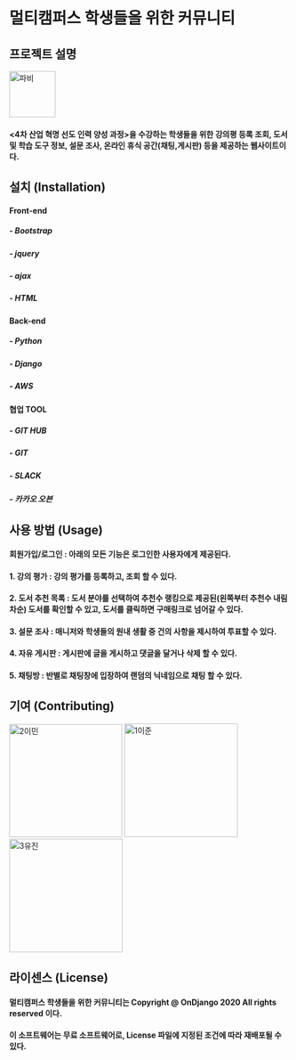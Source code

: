 멀티캠퍼스 학생들을 위한 커뮤니티
============================

## 프로젝트 설명 
<img width="83" alt="파비" src="https://user-images.githubusercontent.com/38436013/91852456-d83a3200-ec9b-11ea-9734-120137049d95.PNG">

#### <4차 산업 혁명 선도 인력 양성 과정>을 수강하는 학생들을 위한 강의평 등록 조회, 도서 및 학습 도구 정보, 설문 조사, 온라인 휴식 공간(채팅,게시판) 등을 제공하는 웹사이트이다. 

## 설치 (Installation)
#### Front-end
##### - Bootstrap
##### - jquery
##### - ajax
##### - HTML
#### Back-end
##### - Python
##### - Django
##### - AWS
#### 협업 TOOL
##### - GIT HUB
##### - GIT
##### - SLACK
##### - 카카오 오븐

## 사용 방법 (Usage)
#### 회원가입/로그인 : 아래의 모든 기능은 로그인한 사용자에게 제공된다. 
#### 1. 강의 평가 : 강의 평가를 등록하고, 조회 할 수 있다.
#### 2. 도서 추천 목록 : 도서 분야를 선택하여 추천수 랭킹으로 제공된(왼쪽부터 추천수 내림차순) 도서를 확인할 수 있고, 도서를 클릭하면 구매링크로 넘어갈 수 있다.
#### 3. 설문 조사 : 매니저와 학생들의 원내 생활 중 건의 사항을 제시하여 투표할 수 있다.
#### 4. 자유 게시판 : 게시판에 글을 게시하고 댓글을 달거나 삭제 할 수 있다.
#### 5. 채팅방 : 반별로 채팅창에 입장하여 랜덤의 닉네임으로 채팅 할 수 있다.

## 기여 (Contributing) 
<img width="203" alt="2이민" src="https://user-images.githubusercontent.com/38436013/91859263-34ee1a80-eca5-11ea-893b-0f1471e18609.PNG">
<img width="204" alt="1이준" src="https://user-images.githubusercontent.com/38436013/91849890-af17a280-ec97-11ea-905d-433a3b6ec8f5.PNG">
<img width="204" alt="3유진" src="https://user-images.githubusercontent.com/38436013/91849919-bb9bfb00-ec97-11ea-82bb-b8241a9eb332.PNG">

## 라이센스 (License)
#### 멀티캠퍼스 학생들을 위한 커뮤니티는 Copyright @ OnDjango 2020 All rights reserved 이다. 
#### 이 소프트웨어는 무료 소프트웨어로, License 파일에 지정된 조건에 따라 재배포될 수 있다.